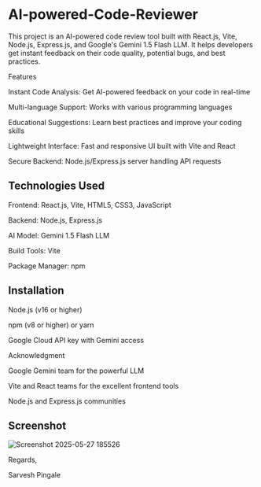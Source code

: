 # AI-powered-Code-Reviewer

This project is an AI-powered code review tool built with React.js, Vite, Node.js, Express.js, and Google's Gemini 1.5 Flash LLM. It helps developers get instant feedback on their code quality, potential bugs, and best practices.



Features

Instant Code Analysis: Get AI-powered feedback on your code in real-time

Multi-language Support: Works with various programming languages

Educational Suggestions: Learn best practices and improve your coding skills

Lightweight Interface: Fast and responsive UI built with Vite and React

Secure Backend: Node.js/Express.js server handling API requests


## Technologies Used

Frontend: React.js, Vite, HTML5, CSS3, JavaScript

Backend: Node.js, Express.js

AI Model: Gemini 1.5 Flash LLM

Build Tools: Vite

Package Manager: npm 



## Installation

Node.js (v16 or higher)

npm (v8 or higher) or yarn

Google Cloud API key with Gemini access


Acknowledgment

Google Gemini team for the powerful LLM

Vite and React teams for the excellent frontend tools

Node.js and Express.js communities



## Screenshot

![Screenshot 2025-05-27 185526](https://github.com/user-attachments/assets/0863526b-0e20-4b11-a4a1-cf1e648619e1)



Regards,

Sarvesh Pingale





